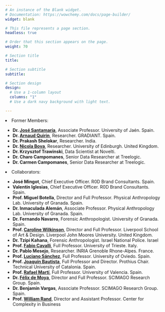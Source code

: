 ```yaml
---
# An instance of the Blank widget.
# Documentation: https://wowchemy.com/docs/page-builder/
widget: blank

# This file represents a page section.
headless: true

# Order that this section appears on the page.
weight: 70

# Section title
title: 

# Section subtitle
subtitle:

# Section design
design:
  # Use a 1-column layout
  columns: "1"
  # Use a dark navy background with light text.

---
```

</table>
    <li>Former Members:</li>
    <ul>
        <li><b>Dr. <a href="http://wwwdi.ujaen.es/?q=english/jslopez"> José Santamaría</a></b>, Associate Professor. University of Jaén. Spain.</li>
        <li><b>Dr. <a href="http://www.gradiant.org/quienes-somos/perfiles-personales/7-perfiles-personales/644-arnaud-quirin-.html">Arnaud Quirin</a></b>, Researcher. GRADIANT. Spain.</li>
        <li><b>Dr. Prakash Shelokar</b>, Researcher. India.</li>
        <li><b>Dr. <a href="http://www.inf.ed.ac.uk/people/staff/Nicola_Bova.html">Nicola Bova</a></b>, Researcher. University of Edinburgh. United Kingdom.</li> 	 
        <li><b>Dr. Krzysztof Trawinski</b>, Data Scientist at Novelti.</li>
        <li><b>Dr. Charo Campomanes</b>, Senior Data Researcher at Treelogic.</li>
        <li><b>Dr. Carmen Campomanes</b>, Senior Data Researcher at Treelogic.</li>
    </ul>
    <li>Collaborators:</li>
    <ul>
        <li><b>José Mingot</b>, Chief Executive Officer. R0D Brand Consultants. Spain.</li>
        <li><b>Valentín Iglesias</b>, Chief Executive Officer. R0D Brand Consultants. Spain.</li>
        <li><b>Prof. Miguel Botella</b>, Director and Full Professor. Physical Anthropology Lab. University of Granada. Spain.</li> 
        <li><b>Dr. Inmaculada Alemán</b>, Associate Professor. Physical Anthropology Lab. University of Granada. Spain.</li>
        <li><b>Dr. Fernando Navarro</b>, Forensic Anthropologist. University of Granada. Spain.</li>
        <li><b>Prof. <a href="http://www.ljmu.ac.uk/LSA/128537.htm">Caroline Wilkinson</a></b>, Director and Full Professor. Liverpool School of Art & Design. Liverpool John Moores University. United Kingdom.</li>
        <li><b>Dr. Tzipi Kahana</b>, Forensic Anthropologist. Israel National Police. Israel</li>
        <li><b>Prof. <a  href="http://www.accademiajr.it/cavalli.htm">Fabio Cavalli</a></b>, Full Professor. University of Trieste. Italy.</li>
        <li><b>Dr. Pablo Mesejo</b>, Researcher. INRIA Grenoble Rhone-Alpes. France.</li>
        <li><b>Prof. <a href="http://grupos.uniovi.es/web/lucianou">Luciano Sánchez</a></b>, Full Professor. University of Oviedo. Spain.</li>
        <li><b>Prof. <a  href="http://www.prothius.com/team/?lang=en">Joaquín Bautista</a></b>, Full Professor and Director. Prothius Chair. Technical University of Catalonia. Spain.</li>	
        <li><b>Prof. <a href="http://www.uv.es/rmarti/">Rafael Martí</a></b>, Full Professor. University of Valencia. Spain.</li>
        <li><b>Dr. <a href="http://www.ipp.csic.es/es/personal/felix.demoya">Félix de Moya</a></b>, Director and Full Professor. SCIMAGO Research Group. Spain.</li>
        <li><b>Dr. Benjamín Vargas</b>, Associate Professor. SCIMAGO Research Group. Spain.</li>
        <li><b>Prof. <a href="http://www.rhsmith.umd.edu/directory/william-rand">William Rand</a></b>, Director and Assistant Professor. Center for Complexity in Business 
    </ul>
    </li>
</ul>


